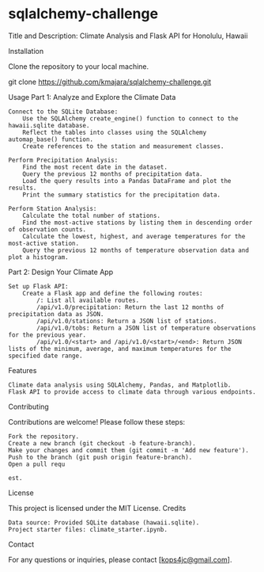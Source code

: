 # sqlalchemy-challenge

Title and Description: Climate Analysis and Flask API for Honolulu, Hawaii

Installation

Clone the repository to your local machine.

   git clone https://github.com/kmajara/sqlalchemy-challenge.git 

Usage
Part 1: Analyze and Explore the Climate Data

    Connect to the SQLite Database:
        Use the SQLAlchemy create_engine() function to connect to the hawaii.sqlite database.
        Reflect the tables into classes using the SQLAlchemy automap_base() function.
        Create references to the station and measurement classes.

    Perform Precipitation Analysis:
        Find the most recent date in the dataset.
        Query the previous 12 months of precipitation data.
        Load the query results into a Pandas DataFrame and plot the results.
        Print the summary statistics for the precipitation data.

    Perform Station Analysis:
        Calculate the total number of stations.
        Find the most-active stations by listing them in descending order of observation counts.
        Calculate the lowest, highest, and average temperatures for the most-active station.
        Query the previous 12 months of temperature observation data and plot a histogram.

Part 2: Design Your Climate App

    Set up Flask API:
        Create a Flask app and define the following routes:
            /: List all available routes.
            /api/v1.0/precipitation: Return the last 12 months of precipitation data as JSON.
            /api/v1.0/stations: Return a JSON list of stations.
            /api/v1.0/tobs: Return a JSON list of temperature observations for the previous year.
            /api/v1.0/<start> and /api/v1.0/<start>/<end>: Return JSON lists of the minimum, average, and maximum temperatures for the specified date range.


Features

    Climate data analysis using SQLAlchemy, Pandas, and Matplotlib.
    Flask API to provide access to climate data through various endpoints.

Contributing

Contributions are welcome! Please follow these steps:

    Fork the repository.
    Create a new branch (git checkout -b feature-branch).
    Make your changes and commit them (git commit -m 'Add new feature').
    Push to the branch (git push origin feature-branch).
    Open a pull requ

    est.

License

This project is licensed under the MIT License.
Credits

    Data source: Provided SQLite database (hawaii.sqlite).
    Project starter files: climate_starter.ipynb.

Contact

For any questions or inquiries, please contact [kops4jc@gmail.com].
